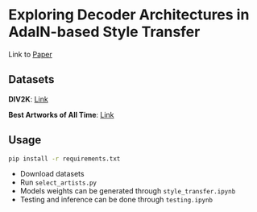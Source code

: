 # Exploring Decoder Architectures in AdaIN-based Style Transfer
Link to [Paper](https://github.com/achyutpillai/AdaIN_Style_Transfer/blob/main/Project_Report.pdf)

## Datasets
**DIV2K**: [Link](https://data.vision.ee.ethz.ch/cvl/DIV2K/)

**Best Artworks of All Time**: [Link](https://www.kaggle.com/datasets/ikarus777/best-artworks-of-all-time?select=resized)

## Usage
```bash
pip install -r requirements.txt
```
- Download datasets
- Run `select_artists.py`
- Models weights can be generated through `style_transfer.ipynb`
- Testing and inference can be done through `testing.ipynb`


